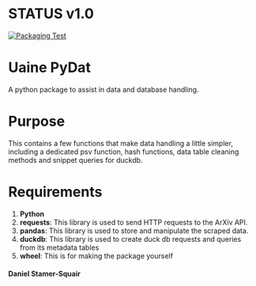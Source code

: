 # STATUS v1.0

[![Packaging Test](https://github.com/uaineteine/uaine.pydat/actions/workflows/packaging_test.yml/badge.svg)](https://github.com/uaineteine/uaine.pydat/actions/workflows/packaging_test.yml)

# Uaine PyDat

A python package to assist in data and database handling.

# Purpose

This contains a few functions that make data handling a little simpler, including a dedicated psv function, hash functions, data table cleaning methods and snippet queries for duckdb.

# Requirements

1. **Python**
2. **requests**: This library is used to send HTTP requests to the ArXiv API.
4. **pandas**: This library is used to store and manipulate the scraped data.
5. **duckdb**: This library is used to create duck db requests and queries from its metadata tables
6. **wheel**: This is for making the package yourself

#### Daniel Stamer-Squair
